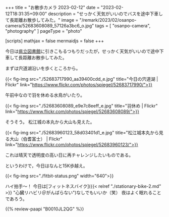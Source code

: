 +++
title = "お散歩カメラ 2023-02-12"
date =  "2023-02-12T18:31:35+09:00"
description = "せっかく天気がいいのでバスを途中下車して長距離お散歩してみた。"
image = "/remark/2023/02/osanpo-camera/52683608089_57126a3bc6_o.jpg"
tags = [ "osanpo-camera", "photography" ]
pageType = "photo"

[scripts]
  mathjax = false
  mermaidjs = false
+++

今日は[県立図書館][島根県立図書館]に引きこもるつもりだったが，せっかく天気がいいので途中下車して長距離お散歩してみた。

まずは宍道湖沿いを歩くところから。

{{< fig-img src="./52683717990_aa39400cdd_e.jpg" title="今日の宍道湖 | Flickr" link="https://www.flickr.com/photos/spiegel/52683717990/">}}

午前中なので羽を休める水鳥がいたり。

{{< fig-img src="./52683608089_e9e7c8eeff_e.jpg" title="羽休め | Flickr" link="https://www.flickr.com/photos/spiegel/52683608089/">}}

そうそう。
松江城の本丸から大山も見えた。

{{< fig-img src="./52683960123_58d03401d1_e.jpg" title="松江城本丸から見る大山（伯耆富士） | Flickr" link="https://www.flickr.com/photos/spiegel/52683960123/">}}

これは晴天で透明度の高い日に再チャレンジしたいものである。

というわけで，今日はなんと15K歩越え。

{{< fig-img src="./fitbit-status.png" width="640">}}

ハイ拍手〜！ 今日は[フィットネスバイク]({{< relref "./stationary-bike-2.md" >}} "心臓リハビリ＠がんばらない")なしでもいいか（笑） 夜はよく眠れることであろう。


[島根県立図書館]: https://www.library.pref.shimane.lg.jp/


{{% review-paapi "B0010JL2QG" %}} <!-- プリキュア５、フル・スロットル GO GO！ -->
